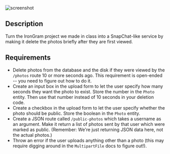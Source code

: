 ![screenshot](https://github.com/oakes/java-assignments/raw/master/7.2-json-routes-continued/screenshot.png)

## Description

Turn the IronGram project we made in class into a SnapChat-like service by making it delete the photos briefly after they are first viewed.

## Requirements

* Delete photos from the database and the disk if they were viewed by the `/photos` route 10 or more seconds ago. This requirement is open-ended -- you need to figure out how to do it.
* Create an input box in the upload form to let the user specify how many seconds they want the photo to exist. Store the number in the `Photo` entity. Then use that number instead of 10 seconds in your deletion code.
* Create a checkbox in the upload form to let the user specify whether the photo should be public. Store the boolean in the `Photo` entity.
* Create a JSON route called `/public-photos` which takes a username as an argument. Make it return a list of photos sent by that user which were marked as public. (Remember: We're just returning JSON data here, not the actual photos.)
* Throw an error if the user uploads anything other than a photo (this may require digging around in the `MultipartFile` docs to figure out!).